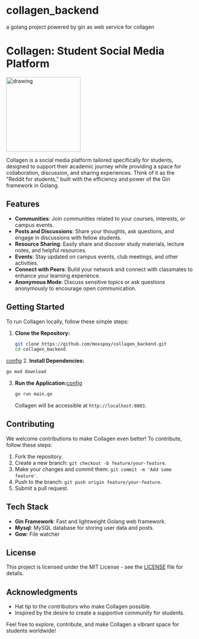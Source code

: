# collagen_backend
a golang project powered by gin as web service for collagen

# Collagen: Student Social Media Platform

<img src="https://iconape.com/wp-content/png_logo_vector/gopher.png" alt="drawing" width="200"/>

Collagen is a social media platform tailored specifically for students, designed to support their academic journey while providing a space for collaboration, discussion, and sharing experiences. Think of it as the "Reddit for students," built with the efficiency and power of the Gin framework in Golang.

## Features

- **Communities**: Join communities related to your courses, interests, or campus events.
- **Posts and Discussions**: Share your thoughts, ask questions, and engage in discussions with fellow students.
- **Resource Sharing**: Easily share and discover study materials, lecture notes, and helpful resources.
- **Events**: Stay updated on campus events, club meetings, and other activities.
- **Connect with Peers**: Build your network and connect with classmates to enhance your learning experience.
- **Anonymous Mode**: Discuss sensitive topics or ask questions anonymously to encourage open communication.

## Getting Started

To run Collagen locally, follow these simple steps:

1. **Clone the Repository:**
   ```bash
   git clone https://github.com/moxspoy/collagen_backend.git
   cd collagen_backend
   ```
[config](.git%2Fconfig)
2. **Install Dependencies:**
   ```bash
   go mod download
   ```

3. **Run the Application:**[config](.git%2Fconfig)
   ```bash
   go run main.go
   ```

   Collagen will be accessible at `http://localhost:8083`.

## Contributing

We welcome contributions to make Collagen even better! To contribute, follow these steps:

1. Fork the repository.
2. Create a new branch: `git checkout -b feature/your-feature`.
3. Make your changes and commit them: `git commit -m 'Add some feature'`.
4. Push to the branch: `git push origin feature/your-feature`.
5. Submit a pull request.

## Tech Stack

- **Gin Framework**: Fast and lightweight Golang web framework.
- **Mysql**: MySQL database for storing user data and posts.
- **Gow**: File watcher

## License

This project is licensed under the MIT License - see the [LICENSE](LICENSE) file for details.

## Acknowledgments

- Hat tip to the contributors who make Collagen possible.
- Inspired by the desire to create a supportive community for students.

Feel free to explore, contribute, and make Collagen a vibrant space for students worldwide!
